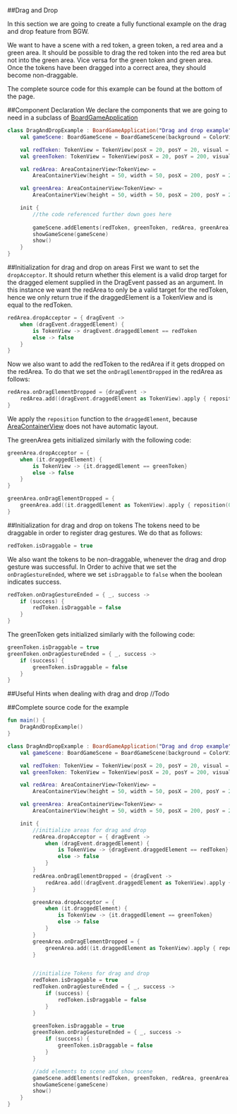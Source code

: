 ##Drag and Drop

In this section we are going to create a fully functional example on the drag and drop 
feature from BGW.

We want to have a scene with a red token, a green token, a red area and a green area.
It should be possible to drag the red token into the red area but not into the green area.
Vice versa for the green token and green area. Once the tokens have been dragged into a correct area, 
they should become non-draggable.

The complete source code for this example can be found at the bottom of the page.

##Component Declaration
We declare the components that we are going to need in a subclass of 
[BoardGameApplication](kotlin-docs/bgw-core/tools.aqua.bgw.core/-BoardGameApplication)

````kotlin
class DragAndDropExample : BoardGameApplication("Drag and drop example") {
    val gameScene: BoardGameScene = BoardGameScene(background = ColorVisual.LIGHT_GRAY)

    val redToken: TokenView = TokenView(posX = 20, posY = 20, visual = ColorVisual.RED)
    val greenToken: TokenView = TokenView(posX = 20, posY = 200, visual = ColorVisual.GREEN)

    val redArea: AreaContainerView<TokenView> =
        AreaContainerView(height = 50, width = 50, posX = 200, posY = 20, visual = ColorVisual(255, 0, 0, 100))

    val greenArea: AreaContainerView<TokenView> =
        AreaContainerView(height = 50, width = 50, posX = 200, posY = 200, visual = ColorVisual(0, 255, 0, 100))

    init {
        //the code referenced further down goes here
        
        gameScene.addElements(redToken, greenToken, redArea, greenArea)
        showGameScene(gameScene)
        show()
    }
}
````

##Initialization for drag and drop on areas
First we want to set the ``dropAcceptor``. It should return whether this element is a valid drop target for the dragged 
element supplied in the DragEvent passed as an argument. 
In this instance we want the redArea to only be a valid target for the redToken, 
hence we only return true if the draggedElement is a TokenView and is equal to the redToken.
````kotlin
redArea.dropAcceptor = { dragEvent ->
    when (dragEvent.draggedElement) {
        is TokenView -> dragEvent.draggedElement == redToken
        else -> false
    }
}
````
Now we also want to add the redToken to the redArea if it gets dropped on the redArea.
To do that we set the ``onDragElementDropped`` in the redArea as follows:
````kotlin
redArea.onDragElementDropped = {dragEvent ->
    redArea.add((dragEvent.draggedElement as TokenView).apply { reposition(0,0) })
}
````
We apply the ``reposition`` function to the ``draggedElement``, 
because [AreaContainerView](kotlin-docs/bgw-core/tools.aqua.bgw.elements.container/-AreaContainerView) 
does not have automatic layout.

The greenArea gets initialized similarly with the following code:
````kotlin
greenArea.dropAcceptor = {
    when (it.draggedElement) {
        is TokenView -> {it.draggedElement == greenToken}
        else -> false
    }
}

greenArea.onDragElementDropped = {
    greenArea.add((it.draggedElement as TokenView).apply { reposition(0,0) })
}
````

##Initialization for drag and drop on tokens
The tokens need to be draggable in order to register drag gestures. We do that as follows:
````kotlin
redToken.isDraggable = true
````
We also want the tokens to be non-draggable, whenever the drag and drop gesture was successful.
In Order to achive that we set the ``onDragGestureEnded``, where we set ``isDraggable`` to ``false`` when the boolean indicates success.
````kotlin
redToken.onDragGestureEnded = { _, success ->
    if (success) {
        redToken.isDraggable = false 
    }
}
````
The greenToken gets initialized similarly with the following code:
````kotlin
greenToken.isDraggable = true
greenToken.onDragGestureEnded = { _, success ->
    if (success) {
        greenToken.isDraggable = false
    }
}
````

##Useful Hints when dealing with drag and drop
//Todo

##Complete source code for the example
````kotlin
fun main() {
    DragAndDropExample()
}

class DragAndDropExample : BoardGameApplication("Drag and drop example") {
    val gameScene: BoardGameScene = BoardGameScene(background = ColorVisual.LIGHT_GRAY)

    val redToken: TokenView = TokenView(posX = 20, posY = 20, visual = ColorVisual.RED)
    val greenToken: TokenView = TokenView(posX = 20, posY = 200, visual = ColorVisual.GREEN)

    val redArea: AreaContainerView<TokenView> =
        AreaContainerView(height = 50, width = 50, posX = 200, posY = 20, visual = ColorVisual(255, 0, 0, 100))

    val greenArea: AreaContainerView<TokenView> =
        AreaContainerView(height = 50, width = 50, posX = 200, posY = 200, visual = ColorVisual(0, 255, 0, 100))

    init {
        //initialize areas for drag and drop
        redArea.dropAcceptor = { dragEvent ->
            when (dragEvent.draggedElement) {
                is TokenView -> {dragEvent.draggedElement == redToken}
                else -> false
            }
        }
        redArea.onDragElementDropped = {dragEvent ->
            redArea.add((dragEvent.draggedElement as TokenView).apply { reposition(0,0) })
        }

        greenArea.dropAcceptor = {
            when (it.draggedElement) {
                is TokenView -> {it.draggedElement == greenToken}
                else -> false
            }
        }
        greenArea.onDragElementDropped = {
            greenArea.add((it.draggedElement as TokenView).apply { reposition(0,0) })
        }


        //initialize Tokens for drag and drop
        redToken.isDraggable = true
        redToken.onDragGestureEnded = { _, success ->
            if (success) {
                redToken.isDraggable = false
            }
        }

        greenToken.isDraggable = true
        greenToken.onDragGestureEnded = { _, success ->
            if (success) {
                greenToken.isDraggable = false
            }
        }

        //add elements to scene and show scene
        gameScene.addElements(redToken, greenToken, redArea, greenArea)
        showGameScene(gameScene)
        show()
    }
}
````
